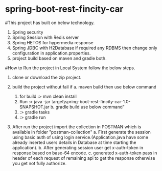 # spring-boot-rest-fincity-car

#This project has built on below technology.
1. Spring security
2. Spring Session with Redis server
3. Spring HETOS for hypermedia response
4. Spring JDBC with H2Database if required any RDBMS then change only configuration in application.properties.
5. project build based on maven and gradle both.

#How to Run the project in Local System follow the below steps.

1. clone or download the zip project.
2. build the project without fail if
   a. maven build then use below command
     1. for build :\> mvn clean install
     2. Run :\> java -jar target\spring-boot-rest-fincity-car-1.0-SNAPSHOT.jar
   b. gradle build use below command"
      1. :\> gradle tasks
      2. :\> gradle run
      
3. After run the project import the collection in POSTMAN which is available in folder "postman-collection"
  a. First generate the session using basic auth of using login service.(Application.java have some already inserted users details in Database at time starting the application).
  b. After generating session user get x-auth-token in response based on base-64 encode.
  c. generated x-auth-token pass in header of each request of remaining api to get the response otherwise you get not fully authorize.
      
